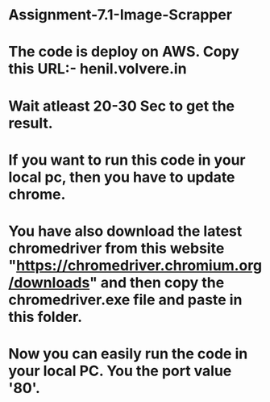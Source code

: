 # Assignment-7.1-Image-Scrapper

# The code is deploy on AWS. Copy this URL:- henil.volvere.in
# Wait atleast 20-30 Sec to get the result.
# If you want to run this code in your local pc, then you have to update chrome.
# You have also download the latest chromedriver from this website "https://chromedriver.chromium.org/downloads" and then copy the chromedriver.exe file and paste in this folder.
# Now you can easily run the code in your local PC. You the port value '80'.
